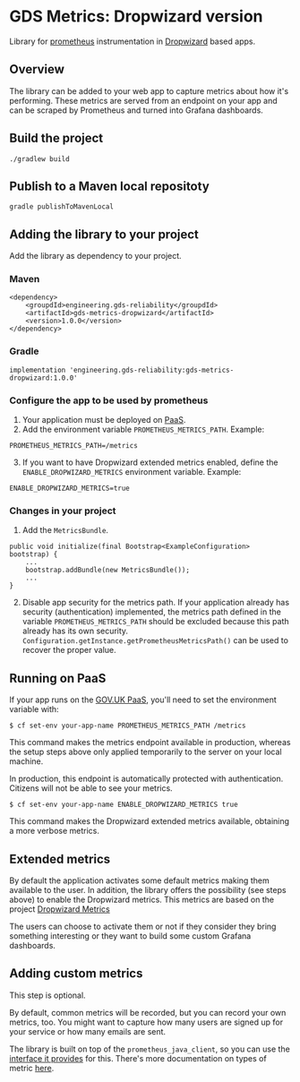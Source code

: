 # GDS Metrics: Dropwizard version
Library for [prometheus](https://prometheus.io/) instrumentation in [Dropwizard](http://www.dropwizard.io) based apps.

## Overview

The library can be added to your web app to capture metrics about how it's performing. These metrics are served from an endpoint on your app and can be scraped by Prometheus and turned into Grafana dashboards.

## Build the project
`./gradlew build`

## Publish to a Maven local repositoty
`gradle publishToMavenLocal`

## Adding the library to your project

Add the library as dependency to your project.

### Maven
```
<dependency>
    <groupdId>engineering.gds-reliability</groupdId>
    <artifactId>gds-metrics-dropwizard</artifactId>
    <version>1.0.0</version>
</dependency>
```

### Gradle
```
implementation 'engineering.gds-reliability:gds-metrics-dropwizard:1.0.0'
```

### Configure the app to be used by prometheus

1. Your application must be deployed on [PaaS](https://www.cloud.service.gov.uk/).
2. Add the environment variable `PROMETHEUS_METRICS_PATH`. Example:
```
PROMETHEUS_METRICS_PATH=/metrics
```
3. If you want to have Dropwizard extended metrics enabled, define the `ENABLE_DROPWIZARD_METRICS` environment variable. Example:
```
ENABLE_DROPWIZARD_METRICS=true
```

### Changes in your project

1. Add the `MetricsBundle`.
```
public void initialize(final Bootstrap<ExampleConfiguration> bootstrap) {
    ...
    bootstrap.addBundle(new MetricsBundle());
    ...
}
```

2. Disable app security for the metrics path.
If your application already has security (authentication) implemented, the metrics path defined in the variable `PROMETHEUS_METRICS_PATH` should be excluded because this path already has its own security. `Configuration.getInstance.getPrometheusMetricsPath()` can be used to recover the proper value.

## Running on PaaS

If your app runs on the [GOV.UK PaaS](https://www.cloud.service.gov.uk/), you'll need to set the environment variable with:

```
$ cf set-env your-app-name PROMETHEUS_METRICS_PATH /metrics
```

This command makes the metrics endpoint available in production, whereas the setup steps above only applied temporarily to the server on your local machine.

In production, this endpoint is automatically protected with authentication. Citizens will not be able to see your metrics.

```
$ cf set-env your-app-name ENABLE_DROPWIZARD_METRICS true
```

This command makes the Dropwizard extended metrics available, obtaining a more verbose metrics.

## Extended metrics

By default the application activates some default metrics making them available to the user. In addition, the library offers the possibility (see steps above) to enable the Dropwizard metrics. This metrics are based on the project [Dropwizard Metrics](http://metrics.dropwizard.io)

The users can choose to activate them or not if they consider they bring something interesting or they want to build some custom Grafana dashboards. 

## Adding custom metrics
This step is optional.

By default, common metrics will be recorded, but you can record your own metrics, too. You might want to capture how many users are signed up for your service or how many emails are sent.

The library is built on top of the `prometheus_java_client`, so you can use the [interface it provides](https://github.com/prometheus/client_java#instrumenting) for this. There's more documentation on types of metric [here](https://prometheus.io/docs/concepts/metric_types/).